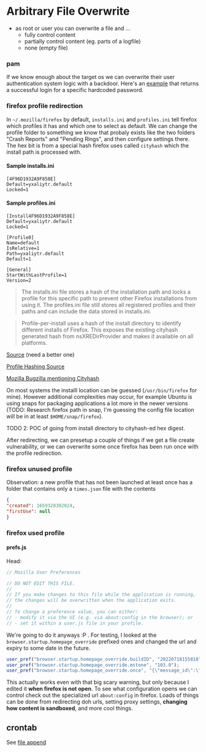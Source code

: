 # Arbitrary File Overwrite

* as root or user you can overwrite a file and ...
	* fully control content
	* partially control content (eg. parts of a logfile)
	* none (empty file)

### pam
If we know enough about the target os we can overwrite their user authentication system logic with a backdoor. Here's an [example](https://infosecwriteups.com/creating-a-backdoor-in-pam-in-5-line-of-code-e23e99579cd9) that returns a successful login for a specific hardcoded password. 

### firefox profile redirection
In `~/.mozilla/firefox` by default, `installs.ini` and `profiles.ini` tell firefox which profiles it has and which one to select as default. We can change the profile folder to something we know that probaly exists like the two folders "Crash Reports" and "Pending Rings", and then configure settings there. The hex bit is from a special hash firefox uses called `cityhash` which the install path is processed with. 
#### Sample installs.ini

```
[4F96D1932A9F858E]
Default=yxaliytr.default
Locked=1
```

#### Sample profiles.ini
```
[Install4F96D1932A9F858E]
Default=yxaliytr.default
Locked=1

[Profile0]
Name=default
IsRelative=1
Path=yxaliytr.default
Default=1

[General]
StartWithLastProfile=1
Version=2
```

> The installs.ini file stores a hash of the installation path and locks a profile for this specific path to prevent other Firefox installations from using it. The profiles.ini file still stores all registered profiles and their paths and can include the data stored in installs.ini.

> Profile-per-install uses a hash of the install directory to identify different
installs of Firefox. This exposes the existing cityhash generated hash from
nsXREDirProvider and makes it available on all platforms.



[Source](https://support.mozilla.org/en-US/questions/1262122#:~:text=The%20installs.,the%20data%20stored%20in%20installs.) (need a better one)

[Profile Hashing Source](http://forums.mozillazine.org/viewtopic.php?p=14880915)

[Mozilla Bugzilla mentioning Cityhash](https://bugzilla.mozilla.org/show_bug.cgi?id=1474285)

On most systems the installl location can be guessed (`/usr/bin/firefox` for mine). However additional complexities may occur, for example Ubuntu is using snaps for packaging applications a lot more in the newer versions (TODO: Research firefox path in snap, I'm guessing the config file location will be in at least `$HOME/snap/firefox`).

TODO 2: POC of going from install directory to cityhash-ed hex digest. 

After redirecting, we can presetup a couple of things if we get a file create vulnerability, or we can overwrite some once firefox has been run once with the profile redirection. 

### firefox unused profile
Observation: a new profile that has not been launched at least once has a folder that contains only a `times.json` file with the contents 
```json
{
"created": 1659328302024,
"firstUse": null
}
```

### firefox used profile
#### prefs.js
Head:
```js
// Mozilla User Preferences

// DO NOT EDIT THIS FILE.
//
// If you make changes to this file while the application is running,
// the changes will be overwritten when the application exits.
//
// To change a preference value, you can either:
// - modify it via the UI (e.g. via about:config in the browser); or
// - set it within a user.js file in your profile.
```
We're going to do it anyways :P . For testing, I looked at the `browser.startup.homepage_override` prefixed ones and changed the url and expiry to some date in the future. 
```js
user_pref("browser.startup.homepage_override.buildID", "20220718155818");
user_pref("browser.startup.homepage_override.mstone", "103.0");
user_pref("browser.startup.homepage_override.once", "{\"message_id\":\"WNP_MOMENTS_13\",\"url\":\"https://www.mozilla.org/says_to_you/welcome/13\",\"expire\":1840908800000}");
```
This actually works even with that big scary warning, but only because I edited it **when firefox is not open**. To see what configuration opens we can control check out the specialized url `about:config` in firefox. Loads of things can be done from redirecting doh urls, setting proxy settings, **changing how content is sandboxed**, and more cool things. 
## crontab
See [file append](../file-append/README.md#crontab)
